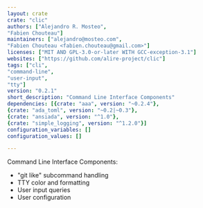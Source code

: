 ```yaml
---
layout: crate
crate: "clic"
authors: ["Alejandro R. Mosteo",
"Fabien Chouteau"]
maintainers: ["alejandro@mosteo.com",
"Fabien Chouteau <fabien.chouteau@gmail.com>"]
licenses: ["MIT AND GPL-3.0-or-later WITH GCC-exception-3.1"]
websites: ["https://github.com/alire-project/clic"]
tags: ["cli",
"command-line",
"user-input",
"tty"]
version: "0.2.1"
short_description: "Command Line Interface Components"
dependencies: [{crate: "aaa", version: "~0.2.4"},
{crate: "ada_toml", version: "~0.2|~0.3"},
{crate: "ansiada", version: "^1.0"},
{crate: "simple_logging", version: "^1.2.0"}]
configuration_variables: []
configuration_values: []

---
```

Command Line Interface Components:
 - "git like" subcommand handling
 - TTY color and formatting
 - User input queries
 - User configuration


